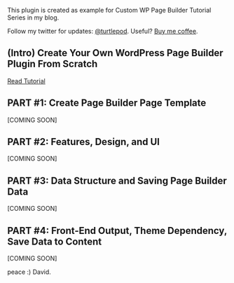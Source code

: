 
This plugin is created as example for Custom WP Page Builder Tutorial Series in my blog. 

Follow my twitter for updates: [@turtlepod](https://twitter.com/turtlepod).
Useful? [Buy me coffee](https://www.paypal.com/cgi-bin/webscr?cmd=_s-xclick&hosted_button_id=TT23LVNKA3AU2).

## (Intro) Create Your Own WordPress Page Builder Plugin From Scratch

[Read Tutorial](http://shellcreeper.com/wp-page-builder-plugin-from-scratch/)

## PART #1: Create Page Builder Page Template
[COMING SOON]

## PART #2: Features, Design, and UI
[COMING SOON]

## PART #3: Data Structure and Saving Page Builder Data
[COMING SOON]

## PART #4: Front-End Output, Theme Dependency, Save Data to Content
[COMING SOON]

peace :)
David.